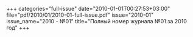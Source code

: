 +++
categories="full-issue"
date="2010-01-01T00:27:53+03:00"
file="pdf/2010/01/2010-01-full-issue.pdf"
issue="2010-01"
issue_name="2010 - №01"
title="Полный номер журнала №01 за 2010 год"
+++
